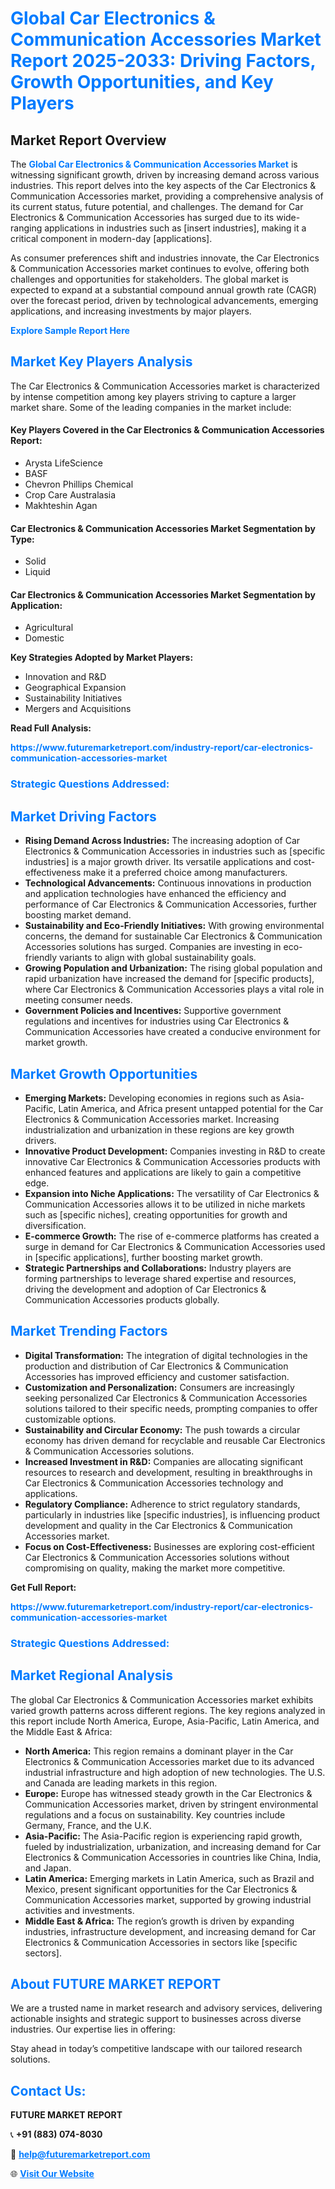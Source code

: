 <h1 style="color: #007BFF;">Global Car Electronics & Communication Accessories Market Report 2025-2033: Driving Factors, Growth Opportunities, and Key Players</h1>

<section id="overview">
<h2>Market Report Overview</h2>
<p>The <a href="https://www.futuremarketreport.com/industry-report/car-electronics-communication-accessories-market" style="color: #007BFF; text-decoration: none;"><strong>Global Car Electronics & Communication Accessories Market</strong></a> is witnessing significant growth, driven by increasing demand across various industries. This report delves into the key aspects of the Car Electronics & Communication Accessories market, providing a comprehensive analysis of its current status, future potential, and challenges. The demand for Car Electronics & Communication Accessories has surged due to its wide-ranging applications in industries such as [insert industries], making it a critical component in modern-day [applications].</p>
<p>As consumer preferences shift and industries innovate, the Car Electronics & Communication Accessories market continues to evolve, offering both challenges and opportunities for stakeholders. The global market is expected to expand at a substantial compound annual growth rate (CAGR) over the forecast period, driven by technological advancements, emerging applications, and increasing investments by major players.</p>
</section>

<section id="overview">
<p><a href="https://www.futuremarketreport.com/request-sample/reportId=34075" style="color: #007BFF; text-decoration: none;"><strong>Explore Sample Report Here</strong></a></p>
</section>

<section id="key-players">
<h2 style="color: #007BFF;">Market Key Players Analysis</h2>
<p>The Car Electronics & Communication Accessories market is characterized by intense competition among key players striving to capture a larger market share. Some of the leading companies in the market include:</p>
<h4>Key Players Covered in the Car Electronics & Communication Accessories Report:</h4>
<ul><li>Arysta LifeScience</li><li>BASF</li><li>Chevron Phillips Chemical</li><li>Crop Care Australasia</li><li>Makhteshin Agan</li></ul>
<h4>Car Electronics & Communication Accessories Market Segmentation by Type:</h4>
<ul><li>Solid</li><li>Liquid</li></ul>

<h4>Car Electronics & Communication Accessories Market Segmentation by Application:</h4>
<ul><li>Agricultural</li><li>Domestic</li></ul>
<p><strong>Key Strategies Adopted by Market Players:</strong></p>
<ul>
<li>Innovation and R&D</li>
<li>Geographical Expansion</li>
<li>Sustainability Initiatives</li>
<li>Mergers and Acquisitions</li>
</ul>
</section>

<section>
<p><strong>Read Full Analysis: </strong></p><a href="https://www.futuremarketreport.com/industry-report/car-electronics-communication-accessories-market" style="color: #007BFF; text-decoration: none;"><strong>https://www.futuremarketreport.com/industry-report/car-electronics-communication-accessories-market</strong></a>
<h3 style="color: #007BFF;">Strategic Questions Addressed:</h3>
</section>

<section id="driving-factors">
<h2 style="color: #007BFF;">Market Driving Factors</h2>
<ul>
<li><strong>Rising Demand Across Industries:</strong> The increasing adoption of Car Electronics & Communication Accessories in industries such as [specific industries] is a major growth driver. Its versatile applications and cost-effectiveness make it a preferred choice among manufacturers.</li>
<li><strong>Technological Advancements:</strong> Continuous innovations in production and application technologies have enhanced the efficiency and performance of Car Electronics & Communication Accessories, further boosting market demand.</li>
<li><strong>Sustainability and Eco-Friendly Initiatives:</strong> With growing environmental concerns, the demand for sustainable Car Electronics & Communication Accessories solutions has surged. Companies are investing in eco-friendly variants to align with global sustainability goals.</li>
<li><strong>Growing Population and Urbanization:</strong> The rising global population and rapid urbanization have increased the demand for [specific products], where Car Electronics & Communication Accessories plays a vital role in meeting consumer needs.</li>
<li><strong>Government Policies and Incentives:</strong> Supportive government regulations and incentives for industries using Car Electronics & Communication Accessories have created a conducive environment for market growth.</li>
</ul>
</section>

<section id="growth-opportunities">
<h2 style="color: #007BFF;">Market Growth Opportunities</h2>
<ul>
<li><strong>Emerging Markets:</strong> Developing economies in regions such as Asia-Pacific, Latin America, and Africa present untapped potential for the Car Electronics & Communication Accessories market. Increasing industrialization and urbanization in these regions are key growth drivers.</li>
<li><strong>Innovative Product Development:</strong> Companies investing in R&D to create innovative Car Electronics & Communication Accessories products with enhanced features and applications are likely to gain a competitive edge.</li>
<li><strong>Expansion into Niche Applications:</strong> The versatility of Car Electronics & Communication Accessories allows it to be utilized in niche markets such as [specific niches], creating opportunities for growth and diversification.</li>
<li><strong>E-commerce Growth:</strong> The rise of e-commerce platforms has created a surge in demand for Car Electronics & Communication Accessories used in [specific applications], further boosting market growth.</li>
<li><strong>Strategic Partnerships and Collaborations:</strong> Industry players are forming partnerships to leverage shared expertise and resources, driving the development and adoption of Car Electronics & Communication Accessories products globally.</li>
</ul>
</section>

<section id="trending-factors">
<h2 style="color: #007BFF;">Market Trending Factors</h2>
<ul>
<li><strong>Digital Transformation:</strong> The integration of digital technologies in the production and distribution of Car Electronics & Communication Accessories has improved efficiency and customer satisfaction.</li>
<li><strong>Customization and Personalization:</strong> Consumers are increasingly seeking personalized Car Electronics & Communication Accessories solutions tailored to their specific needs, prompting companies to offer customizable options.</li>
<li><strong>Sustainability and Circular Economy:</strong> The push towards a circular economy has driven demand for recyclable and reusable Car Electronics & Communication Accessories solutions.</li>
<li><strong>Increased Investment in R&D:</strong> Companies are allocating significant resources to research and development, resulting in breakthroughs in Car Electronics & Communication Accessories technology and applications.</li>
<li><strong>Regulatory Compliance:</strong> Adherence to strict regulatory standards, particularly in industries like [specific industries], is influencing product development and quality in the Car Electronics & Communication Accessories market.</li>
<li><strong>Focus on Cost-Effectiveness:</strong> Businesses are exploring cost-efficient Car Electronics & Communication Accessories solutions without compromising on quality, making the market more competitive.</li>
</ul>
</section>

<section>
<p><strong>Get Full Report: </strong></p><a href="https://www.futuremarketreport.com/industry-report/car-electronics-communication-accessories-market" style="color: #007BFF; text-decoration: none;"><strong>https://www.futuremarketreport.com/industry-report/car-electronics-communication-accessories-market</strong></a>
<h3 style="color: #007BFF;">Strategic Questions Addressed:</h3>
</section>


<section id="regional-analysis">
<h2 style="color: #007BFF;">Market Regional Analysis</h2>
<p>The global Car Electronics & Communication Accessories market exhibits varied growth patterns across different regions. The key regions analyzed in this report include North America, Europe, Asia-Pacific, Latin America, and the Middle East & Africa:</p>
<ul>
<li><strong>North America:</strong> This region remains a dominant player in the Car Electronics & Communication Accessories market due to its advanced industrial infrastructure and high adoption of new technologies. The U.S. and Canada are leading markets in this region.</li>
<li><strong>Europe:</strong> Europe has witnessed steady growth in the Car Electronics & Communication Accessories market, driven by stringent environmental regulations and a focus on sustainability. Key countries include Germany, France, and the U.K.</li>
<li><strong>Asia-Pacific:</strong> The Asia-Pacific region is experiencing rapid growth, fueled by industrialization, urbanization, and increasing demand for Car Electronics & Communication Accessories in countries like China, India, and Japan.</li>
<li><strong>Latin America:</strong> Emerging markets in Latin America, such as Brazil and Mexico, present significant opportunities for the Car Electronics & Communication Accessories market, supported by growing industrial activities and investments.</li>
<li><strong>Middle East & Africa:</strong> The region’s growth is driven by expanding industries, infrastructure development, and increasing demand for Car Electronics & Communication Accessories in sectors like [specific sectors].</li>
</ul>
</section>

<footer>
<h2 style="color: #007BFF;">About FUTURE MARKET REPORT</h2>
<p>We are a trusted name in market research and advisory services, delivering actionable insights and strategic support to businesses across diverse industries. Our expertise lies in offering:</p>

<p>Stay ahead in today’s competitive landscape with our tailored research solutions.</p>

<h2 style="color: #007BFF;">Contact Us:</h2>
<p><strong>FUTURE MARKET REPORT</strong></p>
<p>📞 <strong>+91 (883) 074-8030</strong></p>
<p>📧 <strong><a href="mailto:help@futuremarketreport.com" style="color: #007BFF;">help@futuremarketreport.com</a></strong></p>
<p>🌐 <strong><a href="https://www.futuremarketreport.com/" style="color: #007BFF;">Visit Our Website</a></strong></p>
</footer>